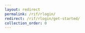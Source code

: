 ```yaml
---
layout: redirect
permalink: /rif/rlogin/
redirect: /rif/rlogin/get-started/
collection_order: 0
---
```

